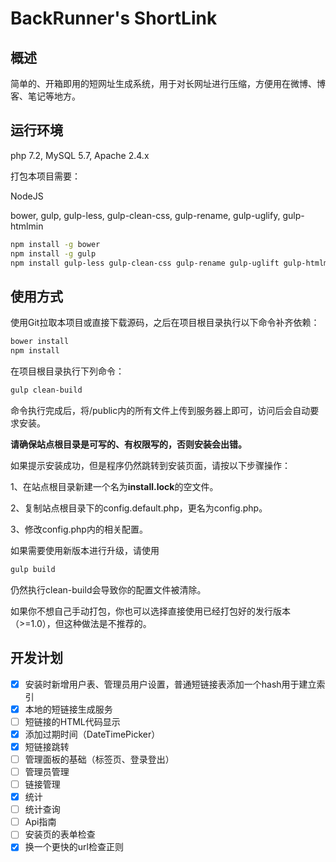 # BackRunner's ShortLink

## 概述

简单的、开箱即用的短网址生成系统，用于对长网址进行压缩，方便用在微博、博客、笔记等地方。

## 运行环境

php 7.2, MySQL 5.7, Apache 2.4.x

打包本项目需要：

NodeJS

bower, gulp, gulp-less, gulp-clean-css, gulp-rename, gulp-uglify, gulp-htmlmin

```bash
npm install -g bower
npm install -g gulp
npm install gulp-less gulp-clean-css gulp-rename gulp-uglift gulp-htmlmin --save-dev
```

## 使用方式

使用Git拉取本项目或直接下载源码，之后在项目根目录执行以下命令补齐依赖：

```bash
bower install
npm install
```

在项目根目录执行下列命令：

```bash
gulp clean-build
```

命令执行完成后，将/public内的所有文件上传到服务器上即可，访问后会自动要求安装。

**请确保站点根目录是可写的、有权限写的，否则安装会出错。**

如果提示安装成功，但是程序仍然跳转到安装页面，请按以下步骤操作：

1、在站点根目录新建一个名为**install.lock**的空文件。

2、复制站点根目录下的config.default.php，更名为config.php。

3、修改config.php内的相关配置。

如果需要使用新版本进行升级，请使用

```bash
gulp build
```

仍然执行clean-build会导致你的配置文件被清除。

如果你不想自己手动打包，你也可以选择直接使用已经打包好的发行版本（>=1.0），但这种做法是不推荐的。

## 开发计划

- [x] 安装时新增用户表、管理员用户设置，普通短链接表添加一个hash用于建立索引
- [x] 本地的短链接生成服务
- [ ] 短链接的HTML代码显示
- [x] 添加过期时间（DateTimePicker）
- [x] 短链接跳转
- [ ] 管理面板的基础（标签页、登录登出）
- [ ] 管理员管理
- [ ] 链接管理
- [x] 统计
- [ ] 统计查询
- [ ] Api指南
- [ ] 安装页的表单检查
- [x] 换一个更快的url检查正则
